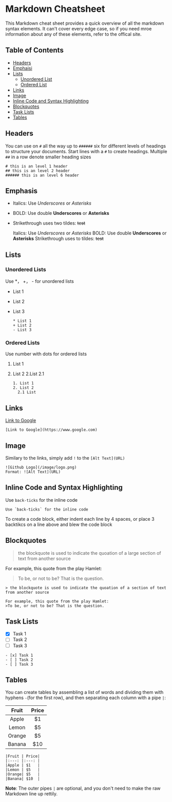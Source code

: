 # Markdown Cheatsheet

This Markdown cheat sheet provides a quick overview of all the markdown syntax elements. It can't cover every edge case, so if you need mroe information about any of these elements, refer to the offical site.

## Table of Contents

- [Headers](#Headers)
- [Emphaisi](#emphasis)
- [Lists](#lists)
  - [Unordered List](#Unordered-Lists)
  - [Ordered List](#ordered-lists)
- [Links](#links)
- [Image](#image)
- [Inline Code and Syntax Highlighting](#Inline-Code-and-Syntax-Highlighting)
- [Blockquotes](#Blockquotes)
- [Task Lists](#task-lists)
- [Tables](#tables)


## Headers

You can use on `#` all the way up to `######` six for different levels of headings to structure your documents. Start lines with a `#` to create headings. Multiple `##` in a row denote smaller heading sizes

    # this is an level 1 header
    ## this is an level 2 header
    ###### this is an level 6 header

## Emphasis

- Italics: Use _Underscores_ or _Asterisks_
- BOLD: Use double **Underscores** or **Asterisks**
- Strikethrough uses two tildes: ~~test~~


    Italics: Use _Underscores_ or _Asterisks_
    BOLD: Use double **Underscores** or **Asterisks**
    Strikethrough uses to tildes: ~~test~~

## Lists

### Unordered Lists

Use *， +， - for unordered lists

* List 1

+ List 2

- List 3

      * List 1
      + List 2
      - List 3

### Ordered Lists

Use number with dots for ordered lists

1. List 1
2. List 2
   2.List 2.1


       1. List 1
       2. List 2
         2.1 List 
 
## Links

[Link to Google](https://www.google.com)

```
[Link to Google](https://www.google.com)
```

## Image

Similary to the links, simply add `!` to the `[Alt Text](URL)`

    ![Github Logo](/image/logo.png)
    Format: ![Alt Text](URL)

## Inline Code and Syntax Highlighting

Use `back-ticks` for the inline code

    Use `back-ticks` for the inline code

To create a code block, either indent each line by 4 spaces, or place 3 backtikcs on a line above and blew the code block

## Blockquotes

> the blockquote is used to indicate the quoation of a large section of text from another source

For example, this quote from the play Hamlet:

> To be, or not to be? That is the question.

```
> the blockquote is used to indicate the quoation of a section of text from another source

For example, this quote from the play Hamlet:
>To be, or not to be? That is the question.
```

## Task Lists

- [x] Task 1
- [ ] Task 2
- [ ] Task 3

```
- [x] Task 1
- [ ] Task 2
- [ ] Task 3
```

## Tables

You can create tables by assembling a list of words and dividing them with hyphens `-`(for the first row), and then separating each column with a pipe `|`:

| Fruit  | Price |
| :----: | :---: |
| Apple  |  \$1  |
| Lemon  |  \$5  |
| Orange |  \$5  |
| Banana | \$10  |

```
|Fruit | Price|
|:---: |:---: |
|Apple | $1   |
|Lemon | $5   |
|Orange| $5   |
|Banana| $10  |
```

**Note**: The outer pipes `|` are optional, and you don't need to make the raw Markdown line up rettily.
